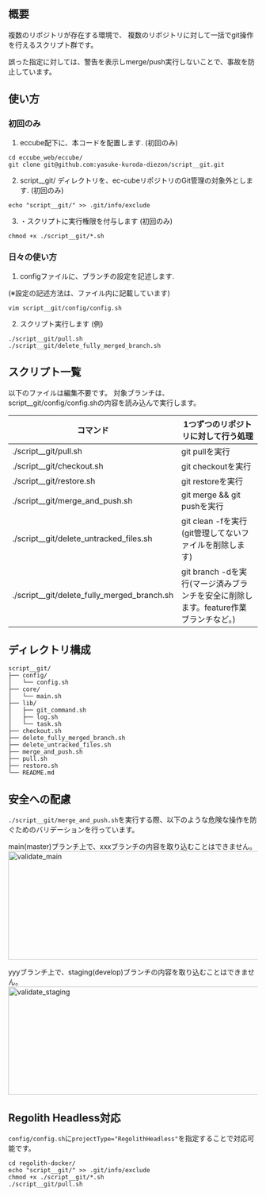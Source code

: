 ## 概要

複数のリポジトリが存在する環境で、
複数のリポジトリに対して一括でgit操作を行えるスクリプト群です。

誤った指定に対しては、警告を表示しmerge/push実行しないことで、事故を防止しています。

## 使い方
### 初回のみ
1. eccube配下に、本コードを配置します. (初回のみ)
  ```
  cd eccube_web/eccube/
  git clone git@github.com:yasuke-kuroda-diezon/script__git.git
  ```

2. script__git/ ディレクトリを、ec-cubeリポジトリのGit管理の対象外とします. (初回のみ)
  ```
  echo "script__git/" >> .git/info/exclude
  ```

3. ・スクリプトに実行権限を付与します (初回のみ)
  ```
  chmod +x ./script__git/*.sh
  ```

### 日々の使い方
1. configファイルに、ブランチの設定を記述します.

  (※設定の記述方法は、ファイル内に記載しています)
  ```
  vim script__git/config/config.sh
  ```

2. スクリプト実行します (例)
```
./script__git/pull.sh
./script__git/delete_fully_merged_branch.sh
```

## スクリプト一覧

以下のファイルは編集不要です。
対象ブランチは、script__git/config/config.shの内容を読み込んで実行します。

| コマンド  | 1つずつのリポジトリに対して行う処理 |
| ------------- | ------------- |
| ./script__git/pull.sh | git pullを実行 |
| ./script__git/checkout.sh | git checkoutを実行 |
| ./script__git/restore.sh | git restoreを実行 |
| ./script__git/merge_and_push.sh | git merge && git pushを実行 |
| ./script__git/delete_untracked_files.sh | git clean -fを実行(git管理してないファイルを削除します) |
| ./script__git/delete_fully_merged_branch.sh | git branch -dを実行(マージ済みブランチを安全に削除します。feature作業ブランチなど。) |

## ディレクトリ構成

```
script__git/
├── config/
│   └── config.sh
├── core/
│   └── main.sh
├── lib/
│   ├── git_command.sh
│   ├── log.sh
│   └── task.sh
├── checkout.sh
├── delete_fully_merged_branch.sh
├── delete_untracked_files.sh
├── merge_and_push.sh
├── pull.sh
├── restore.sh
└── README.md
```

## 安全への配慮
`./script__git/merge_and_push.sh`を実行する際、以下のような危険な操作を防ぐためのバリデーションを行っています。

main(master)ブランチ上で、xxxブランチの内容を取り込むことはできません。
<img width="568" height="219" alt="validate_main" src="https://github.com/user-attachments/assets/a872728e-2437-4602-96e8-dafe96b821d0" />

yyyブランチ上で、staging(develop)ブランチの内容を取り込むことはできません。
<img width="521" height="218" alt="validate_staging" src="https://github.com/user-attachments/assets/6ef2b26e-2515-44af-af71-f726ecf64948" />


## Regolith Headless対応

`config/config.sh`に`projectType="RegolithHeadless"`を指定することで対応可能です。

```
cd regolith-docker/
echo "script__git/" >> .git/info/exclude
chmod +x ./script__git/*.sh
./script__git/pull.sh
```

